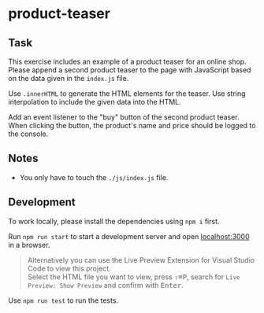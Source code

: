 # product-teaser

## Task

This exercise includes an example of a product teaser for an online shop. Please append a second product teaser to the page with JavaScript based on the data given in the `index.js` file.

Use `.innerHTML` to generate the HTML elements for the teaser. Use string interpolation to include the given data into the HTML.

Add an event listener to the "buy" button of the second product teaser. When clicking the button, the product's name and price should be logged to the console.

## Notes

- You only have to touch the `./js/index.js` file.

## Development

To work locally, please install the dependencies using `npm i` first.

Run `npm run start` to start a development server and open [localhost:3000](http://localhost:3000) in a browser.

> Alternatively you can use the Live Preview Extension for Visual Studio Code to view this project.  
> Select the HTML file you want to view, press <kbd>⇧</kbd><kbd>⌘</kbd><kbd>P</kbd>, search for `Live Preview: Show Preview` and confirm with <kbd>Enter</kbd>.

Use `npm run test` to run the tests.




